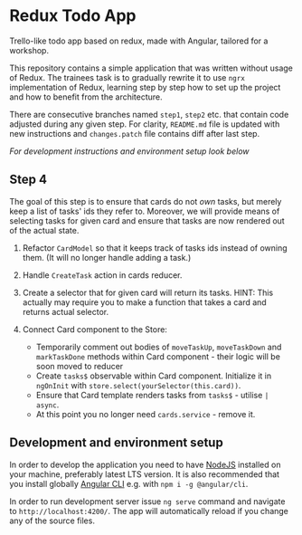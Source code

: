 # Redux Todo App

Trello-like todo app based on redux, made with Angular, tailored for a workshop.

This repository contains a simple application that was written without usage of Redux.
The trainees task is to gradually rewrite it to use `ngrx` implementation of Redux, learning
step by step how to set up the project and how to benefit from the architecture.

There are consecutive branches named `step1`, `step2` etc. that contain code adjusted during
any given step. For clarity, `README.md` file is updated with new instructions and `changes.patch`
file contains diff after last step.

*For development instructions and environment setup look below* 

## Step 4
The goal of this step is to ensure that cards 
do not *own* tasks, but merely keep a list of tasks' ids they refer to. Moreover,
we will provide means of selecting tasks for given card and ensure that tasks are 
now rendered out of the actual state.

1. Refactor `CardModel` so that it keeps track of tasks ids instead of owning them.
   (It will no longer handle adding a task.)
   
2. Handle `CreateTask` action in cards reducer.

3. Create a selector that for given card will return its tasks.
   HINT: This actually may require you to make a function that takes a card
   and returns actual selector.

4. Connect Card component to the Store:
   * Temporarily comment out bodies of `moveTaskUp`, `moveTaskDown` and `markTaskDone`
     methods within Card component - their logic will be soon moved to reducer
   * Create `tasks$` observable within Card component. Initialize it in `ngOnInit`
     with `store.select(yourSelector(this.card))`.
   * Ensure that Card template renders tasks from `tasks$` - utilise `| async`.
   * At this point you no longer need `cards.service` - remove it.

## Development and environment setup

In order to develop the application you need to have [NodeJS](https://nodejs.org/en/download/) 
installed on your machine, preferably latest LTS version.
It is also recommended that you install globally [Angular CLI](https://github.com/angular/angular-cli)
e.g. with `npm i -g @angular/cli`.

In order to run development server issue `ng serve` command and navigate to `http://localhost:4200/`. 
The app will automatically reload if you change any of the source files.
